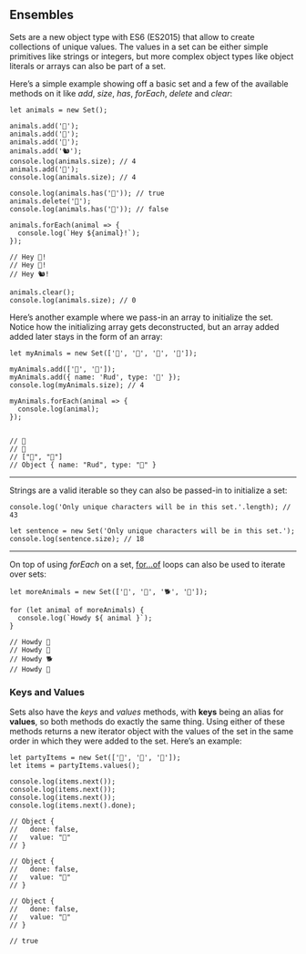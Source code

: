 ## Ensembles

Sets  are a new object type with ES6 (ES2015) that allow to create  collections of unique values. The values in a set can be either simple  primitives like strings or integers, but more complex object types like  object literals or arrays can also be part of a set.

Here’s a simple example showing off a basic set and a few of the available methods on it like *add*, *size*, *has*, *forEach*, *delete* and *clear*:

```
let animals = new Set();

animals.add('🐷');
animals.add('🐼');
animals.add('🐢');
animals.add('🐿');
console.log(animals.size); // 4
animals.add('🐼');
console.log(animals.size); // 4

console.log(animals.has('🐷')); // true
animals.delete('🐷');
console.log(animals.has('🐷')); // false

animals.forEach(animal => {
  console.log(`Hey ${animal}!`);
});

// Hey 🐼!
// Hey 🐢!
// Hey 🐿!

animals.clear();
console.log(animals.size); // 0

```

Here’s  another example where we pass-in an array to initialize the set. Notice  how the initializing array gets deconstructed, but an array added added  later stays in the form of an array:

```
let myAnimals = new Set(['🐷', '🐢', '🐷', '🐷']);

myAnimals.add(['🐨', '🐑']);
myAnimals.add({ name: 'Rud', type: '🐢' });
console.log(myAnimals.size); // 4

myAnimals.forEach(animal => {
  console.log(animal);
});


// 🐷
// 🐢
// ["🐨", "🐑"]
// Object { name: "Rud", type: "🐢" }

```

------

Strings are a valid iterable so they can also be passed-in to initialize a set:

```
console.log('Only unique characters will be in this set.'.length); // 43

let sentence = new Set('Only unique characters will be in this set.');
console.log(sentence.size); // 18

```

------

On top of using *forEach* on a set, [for…of](https://alligator.io/js/for-of-for-in-loops/) loops can also be used to iterate over sets:

```
let moreAnimals = new Set(['🐺', '🐴', '🐕', '🐇']);

for (let animal of moreAnimals) {
  console.log(`Howdy ${ animal }`);
}

// Howdy 🐺
// Howdy 🐴
// Howdy 🐕
// Howdy 🐇

```

### Keys and Values

Sets also have the *keys* and *values* methods, with **keys** being an alias for **values**,  so both methods do exactly the same thing. Using either of these  methods returns a new iterator object with the values of the set in the  same order in which they were added to the set. Here’s an example:

```
let partyItems = new Set(['🍕', '🍾', '🎊']);
let items = partyItems.values();

console.log(items.next());
console.log(items.next());
console.log(items.next());
console.log(items.next().done);

// Object {
//   done: false,
//   value: "🍕"
// }

// Object {
//   done: false,
//   value: "🍾"
// }

// Object {
//   done: false,
//   value: "🎊"
// }

// true
```

